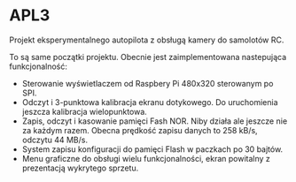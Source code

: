 # APL3
Projekt eksperymentalnego autopilota z obsługą kamery do samolotów RC.

To są same początki projektu. Obecnie jest zaimplementowana nastepująca funkcjonalność:
- Sterowanie wyświetlaczem od Raspbery Pi 480x320 sterowanym po SPI.
- Odczyt i 3-punktowa kalibracja ekranu dotykowego. Do uruchomienia jeszcza kalibracja wielopunktowa.
- Zapis, odczyt i kasowanie pamięci Fash NOR. Niby działa ale jeszcze nie za każdym razem. Obecna prędkość zapisu danych to 258 kB/s, odczytu 44 MB/s.
- System zapisu konfiguracji do pamięci Flash w paczkach po 30 bajtów.
- Menu graficzne do obsługi wielu funkcjonalności, ekran powitalny z prezentacją wykrytego sprzetu.